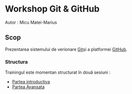 # Workshop Git & GitHub
Autor : Micu Matei-Marius

## Scop
Prezentarea sistemului de verionare [Git](http://git-scm.com)și a platformei [GitHub](http://github.com).

### Structura
Trainingul este momentan structurat în două sesiuni :
- [Partea introductiva](training_1.0/)
- [Partea Avansata](training_2.0/)
